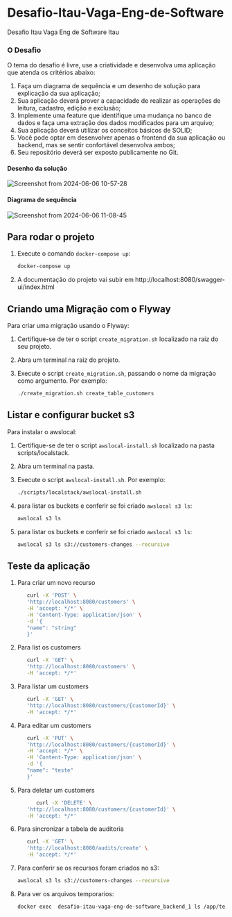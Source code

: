 # Desafio-Itau-Vaga-Eng-de-Software
Desafio Itau Vaga Eng de Software Itau

### O Desafio

 O tema do desafio é livre, use a criatividade e desenvolva uma aplicação que atenda os critérios abaixo:

1. Faça um diagrama de sequência e um desenho de solução para explicação da sua aplicação;
2. Sua aplicação deverá prover a capacidade de realizar as operações de leitura, cadastro, edição e exclusão;
3. Implemente uma feature que identifique uma mudança no banco de dados e faça uma extração dos dados modificados para um arquivo;
4. Sua aplicação deverá utilizar os conceitos básicos de SOLID;
5. Você pode optar em desenvolver apenas o frontend da sua aplicação ou backend, mas se sentir confortável desenvolva ambos;
6. Seu repositório deverá ser exposto publicamente no Git. 

#### Desenho da solução
![Screenshot from 2024-06-06 10-57-28](https://github.com/lourencoguilherme/desafio-itau-vaga-eng-de-software/assets/49289593/08969ca2-a3dd-45fe-91da-08394cc054e5)

#### Diagrama de sequência
![Screenshot from 2024-06-06 11-08-45](https://github.com/lourencoguilherme/desafio-itau-vaga-eng-de-software/assets/49289593/2f89f73a-e698-42ec-96f5-0bb412fbe35d)


## Para rodar o projeto
1. Execute o comando `docker-compose up`:

   ```bash
   docker-compose up

2. A documentação do projeto vai subir em http://localhost:8080/swagger-ui/index.html

## Criando uma Migração com o Flyway

Para criar uma migração usando o Flyway:

1. Certifique-se de ter o script `create_migration.sh` localizado na raiz do seu projeto.

2. Abra um terminal na raiz do projeto.

3. Execute o script `create_migration.sh`, passando o nome da migração como argumento. Por exemplo:

   ```bash
   ./create_migration.sh create_table_customers

## Listar e configurar bucket s3

Para instalar o awslocal:

1. Certifique-se de ter o script `awslocal-install.sh` localizado na pasta scripts/localstack.

2. Abra um terminal na pasta.

3. Execute o script `awslocal-install.sh`. Por exemplo:

   ```bash
   ./scripts/localstack/awslocal-install.sh

4. para listar os buckets e conferir se foi criado `awslocal s3 ls`:

   ```bash
   awslocal s3 ls

5. para listar os buckets e conferir se foi criado `awslocal s3 ls`:

   ```bash
   awslocal s3 ls s3://customers-changes --recursive


## Teste da aplicação

1. Para criar um novo recurso

   ```bash
      curl -X 'POST' \
      'http://localhost:8080/customers' \
      -H 'accept: */*' \
      -H 'Content-Type: application/json' \
      -d '{
      "name": "string"
      }'
   

2. Para list os customers

   ```bash
      curl -X 'GET' \
      'http://localhost:8080/customers' \
      -H 'accept: */*'

3. Para listar um customers

   ```bash
      curl -X 'GET' \
      'http://localhost:8080/customers/{customerId}' \
      -H 'accept: */*'


4. Para editar um customers

   ```bash
      curl -X 'PUT' \
      'http://localhost:8080/customers/{customerId}' \
      -H 'accept: */*' \
      -H 'Content-Type: application/json' \
      -d '{
      "name": "teste"
      }'

5. Para deletar um customers

   ```bash
         curl -X 'DELETE' \
      'http://localhost:8080/customers/{customerId}' \
      -H 'accept: */*'

6. Para sincronizar a tabela de auditoria

   ```bash
      curl -X 'GET' \
      'http://localhost:8080/audits/create' \
      -H 'accept: */*'

7. Para conferir se os recursos foram criados no s3:

   ```bash
   awslocal s3 ls s3://customers-changes --recursive

8. Para ver os arquivos temporarios:

   ```bash
   docker exec  desafio-itau-vaga-eng-de-software_backend_1 ls /app/temp